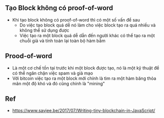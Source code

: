 ## Tạo Block không có proof-of-word
* Khi tạo block không có proof-of-word thì có một số vấn để sau
  + Do việc tạo block quá dễ nó làm cho việc block tạo ra quá nhiều và không thể  sử dụng được 
  + Việc tạo ra một block quá dễ dẫn đến người khác có thể tạo ra một chuỗi giả và tính toán lại toàn bộ hàm bằm

## Prood-of-word
* Là một cơ chế tồn tại trước khi một block được tạo, nó là một kỹ thuật để có thể ngăn chặn việc spam và giả mạo
* Với bitcoin việc tạo ra một block mới chính là tìm ra một hàm băng thỏa mãn một độ khó và đó cũng chính là "mining"

## Ref
* https://www.savjee.be/2017/07/Writing-tiny-blockchain-in-JavaScript/